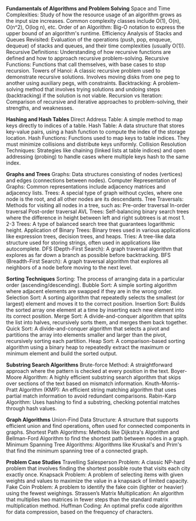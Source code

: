 **Fundamentals of Algorithms and Problem Solving**
Space and Time Complexities: Study of how the resource usage of an algorithm grows as the input size increases. Common complexity classes include O(1), O(n), O(n^2), O(log n), etc.
Order of an Algorithm: Big-O notation to express the upper bound of an algorithm's runtime.
Efficiency Analysis of Stacks and Queues Revisited: Evaluation of the operations (push, pop, enqueue, dequeue) of stacks and queues, and their time complexities (usually O(1)).
Recursive Definitions: Understanding of how recursive functions are defined and how to approach recursive problem-solving.
Recursive Functions: Functions that call themselves, with base cases to stop recursion.
Towers of Hanoi: A classic recursive problem used to demonstrate recursive solutions. Involves moving disks from one peg to another using auxiliary pegs, with constraints.
Backtracking: A problem-solving method that involves trying solutions and undoing steps (backtracking) if the solution is not viable.
Recursion vs Iteration: Comparison of recursive and iterative approaches to problem-solving, their strengths, and weaknesses.



**Hashing and Hash Tables**
Direct Address Table: A simple method to map keys directly to indices of a table.
Hash Table: A data structure that stores key-value pairs, using a hash function to compute the index of the storage location.
Hash Functions: Functions used to map keys to table indices. They must minimize collisions and distribute keys uniformly.
Collision Resolution Techniques: Strategies like chaining (linked lists at table indices) and open addressing (probing) to handle cases where multiple keys hash to the same index.

**Graphs and Trees**
Graphs: Data structures consisting of nodes (vertices) and edges (connections between nodes).
Computer Representation of Graphs: Common representations include adjacency matrices and adjacency lists.
Trees: A special type of graph without cycles, where one node is the root, and all other nodes are its descendants.
Tree Traversals: Methods for visiting all nodes in a tree, such as:
Pre-order traversal
In-order traversal
Post-order traversal
AVL Trees: Self-balancing binary search trees where the difference in height between left and right subtrees is at most 1.
2-3 Trees: A type of balanced search tree that guarantees logarithmic height.
Application of Binary Trees: Binary trees used in various applications like expression trees, decision trees, and heaps.
Tries: A tree-like data structure used for storing strings, often used in applications like autocomplete.
DFS (Depth-First Search): A graph traversal algorithm that explores as far down a branch as possible before backtracking.
BFS (Breadth-First Search): A graph traversal algorithm that explores all neighbors of a node before moving to the next level.



**Sorting Techniques**
Sorting: The process of arranging data in a particular order (ascending/descending).
Bubble Sort: A simple sorting algorithm where adjacent elements are swapped if they are in the wrong order.
Selection Sort: A sorting algorithm that repeatedly selects the smallest (or largest) element and moves it to the correct position.
Insertion Sort: Builds the sorted array one element at a time by inserting each new element into its correct position.
Merge Sort: A divide-and-conquer algorithm that splits the list into halves, recursively sorts them, and merges them back together.
Quick Sort: A divide-and-conquer algorithm that selects a pivot and partitions the array into elements smaller and larger than the pivot, recursively sorting each partition.
Heap Sort: A comparison-based sorting algorithm using a binary heap to repeatedly extract the maximum or minimum element and build the sorted output.



**Substring Search Algorithms**
Brute-force Method: A straightforward approach where the pattern is checked at every position in the text.
Boyer-Moore Algorithm: A highly efficient substring search algorithm that skips over sections of the text based on mismatch information.
Knuth-Morris-Pratt Algorithm (KMP): An efficient string matching algorithm that uses partial match information to avoid redundant comparisons.
Rabin-Karp Algorithm: Uses hashing to find a substring, checking potential matches through hash values.



**Graph Algorithms**
Union-Find Data Structure: A structure that supports efficient union and find operations, often used for connected components in graphs.
Shortest Path Algorithms: Methods like Dijkstra's Algorithm and Bellman-Ford Algorithm to find the shortest path between nodes in a graph.
Minimum Spanning Tree Algorithms: Algorithms like Kruskal's and Prim's that find the minimum spanning tree of a connected graph.



**Problem Case Studies**
Travelling Salesperson Problem: A classic NP-hard problem that involves finding the shortest possible route that visits each city exactly once.
Knapsack Problem: A problem of selecting items with given weights and values to maximize the value in a knapsack of limited capacity.
Fake Coin Problem: A problem to identify the fake coin (lighter or heavier) using the fewest weighings.
Strassen’s Matrix Multiplication: An algorithm that multiplies two matrices in fewer steps than the standard matrix multiplication method.
Huffman Coding: An optimal prefix code algorithm for data compression, based on the frequency of characters.
